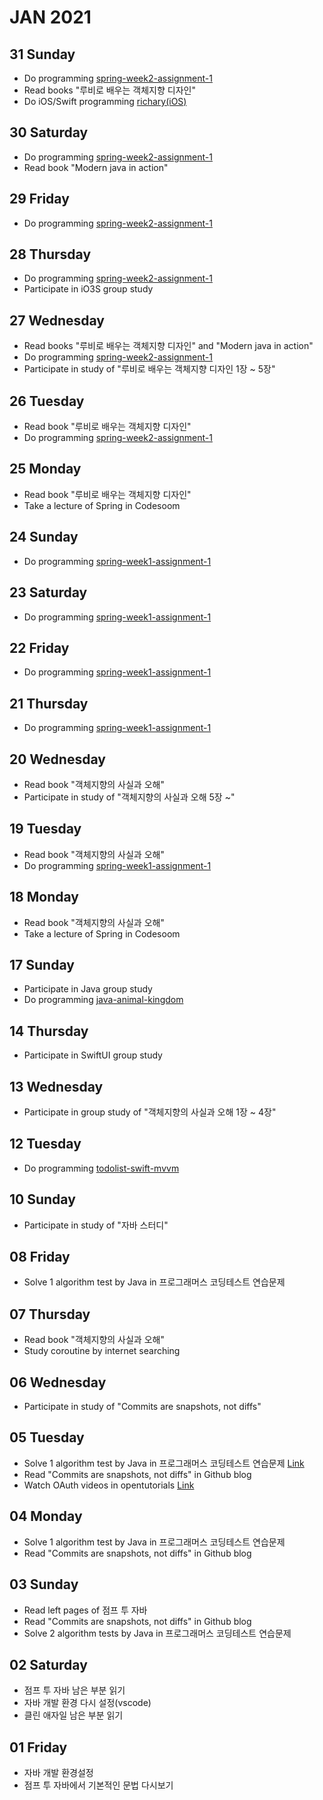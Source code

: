 # JAN 2021

## 31 Sunday
  - Do programming [spring-week2-assignment-1](https://github.com/newoo/spring-week2-assignment-1)
  - Read books "루비로 배우는 객체지향 디자인"
  - Do iOS/Swift programming [richary(iOS)](https://github.com/newoo/richary-ios)
  
## 30 Saturday
  - Do programming [spring-week2-assignment-1](https://github.com/newoo/spring-week2-assignment-1)
  - Read book "Modern java in action"

## 29 Friday
  - Do programming [spring-week2-assignment-1](https://github.com/newoo/spring-week2-assignment-1)

## 28 Thursday
  - Do programming [spring-week2-assignment-1](https://github.com/newoo/spring-week2-assignment-1)
  - Participate in iO3S group study

## 27 Wednesday
  - Read books "루비로 배우는 객체지향 디자인" and "Modern java in action"
  - Do programming [spring-week2-assignment-1](https://github.com/newoo/spring-week2-assignment-1)
  - Participate in study of "루비로 배우는 객체지향 디자인 1장 ~ 5장"

## 26 Tuesday
  - Read book "루비로 배우는 객체지향 디자인"
  - Do programming [spring-week2-assignment-1](https://github.com/newoo/spring-week2-assignment-1)

## 25 Monday
  - Read book "루비로 배우는 객체지향 디자인"
  - Take a lecture of Spring in Codesoom

## 24 Sunday
  - Do programming [spring-week1-assignment-1](https://github.com/newoo/spring-week1-assignment-1)
  
## 23 Saturday
  - Do programming [spring-week1-assignment-1](https://github.com/newoo/spring-week1-assignment-1)

## 22 Friday
  - Do programming [spring-week1-assignment-1](https://github.com/newoo/spring-week1-assignment-1)

## 21 Thursday
  - Do programming [spring-week1-assignment-1](https://github.com/newoo/spring-week1-assignment-1)

## 20 Wednesday
  - Read book "객체지향의 사실과 오해"
  - Participate in study of "객체지향의 사실과 오해 5장 ~"

## 19 Tuesday
  - Read book "객체지향의 사실과 오해"
  - Do programming [spring-week1-assignment-1](https://github.com/newoo/spring-week1-assignment-1)

## 18 Monday
  - Read book "객체지향의 사실과 오해"
  - Take a lecture of Spring in Codesoom

## 17 Sunday
  - Participate in Java group study
  - Do programming [java-animal-kingdom](https://github.com/newoo/java-animal-kingdom)

## 14 Thursday
  - Participate in SwiftUI group study

## 13 Wednesday
  - Participate in group study of "객체지향의 사실과 오해 1장 ~ 4장"

## 12 Tuesday
  - Do programming [todolist-swift-mvvm](https://github.com/newoo/todolist-swift-mvvm)

## 10 Sunday
  - Participate in study of "자바 스터디"

## 08 Friday
  - Solve 1 algorithm test by Java in 프로그래머스 코딩테스트 연습문제

## 07 Thursday
  - Read book "객체지향의 사실과 오해"
  - Study coroutine by internet searching

## 06 Wednesday
  - Participate in study of "Commits are snapshots, not diffs"

## 05 Tuesday
  - Solve 1 algorithm test by Java in 프로그래머스 코딩테스트 연습문제
  [Link](https://github.com/newoo/daily-coding#%EB%91%90-%EA%B0%9C-%EB%BD%91%EC%95%84%EC%84%9C-%EB%8D%94%ED%95%98%EA%B8%B0)
  - Read "Commits are snapshots, not diffs" in Github blog
  - Watch OAuth videos in opentutorials
  [Link](https://opentutorials.org/course/3405)

## 04 Monday
  - Solve 1 algorithm test by Java in 프로그래머스 코딩테스트 연습문제
  - Read "Commits are snapshots, not diffs" in Github blog

## 03 Sunday
  - Read left pages of 점프 투 자바
  - Read "Commits are snapshots, not diffs" in Github blog
  - Solve 2 algorithm tests by Java in 프로그래머스 코딩테스트 연습문제

## 02 Saturday
  - 점프 투 자바 남은 부분 읽기
  - 자바 개발 환경 다시 설정(vscode) 
  - 클린 애자일 남은 부분 읽기

## 01 Friday
  - 자바 개발 환경설정
  - 점프 투 자바에서 기본적인 문법 다시보기
